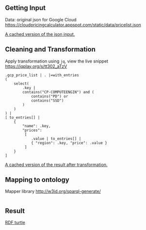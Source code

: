 ## Getting Input
Data: original json for Google Cloud
https://cloudpricingcalculator.appspot.com/static/data/pricelist.json

[A cached version of the json input.](data/pricelist.json)

## Cleaning and Transformation
Apply transformation using `jq`, view the live snippet https://jqplay.org/s/tt302_aTzV
```
.gcp_price_list | . |=with_entries
( 
    select(
        .key |
        contains("CP-COMPUTEENGIN") and (
            contains("PD") or
            contains("SSD")
        ) 
    )
) | 
[ to_entries[] | 
    {
        "name": .key,
        "prices": 
         [ 
            .value | to_entries[] |
            { "region": .key, "price": .value }
         ] 
    } 
]
```
[A cached version of the result after transformation.](data/gcloud_storage.json)

## Mapping to ontology
Mapper library
http://w3id.org/sparql-generate/
```rqg

```

## Result
[RDF turtle](data/gcloud_.ttl)
